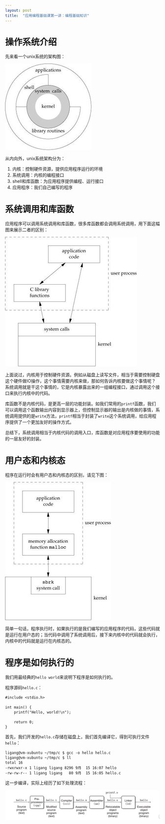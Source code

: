 ```yaml
---
layout: post
title:  "应用编程基础课第一讲：编程基础知识"
---
```


# 操作系统介绍

先来看一个unix系统的架构图：

![arch-of-unix](https://github.com/ligang1109/ligang1109.github.io/blob/master/images/2018-09-14/arch-of-unix.jpg?raw=true)

从内向外，unix系统架构分为：

1. 内核：控制硬件资源，提供应用程序运行的环境
1. 系统调用：内核的编程接口
1. shell和库函数：为应用程序提供编程、运行接口
1. 应用程序：我们自己编写的程序

# 系统调用和库函数

应用程序可以调用系统调用和库函数，很多库函数都会调用系统调用，用下面这幅图来展示二者的区别：

![lib-syscall](https://github.com/ligang1109/ligang1109.github.io/blob/master/images/2018-09-14/lib-syscall.jpg?raw=true)

上面说过，内核用于控制硬件资源。例如从磁盘上读写文件，相当于需要控制硬盘这个硬件做IO操作，这个事情需要内核来做，那如何告诉内核要做这个事情呢？系统调用就是干这个事情的，它是内核暴露出来的一组编程接口，通过调用这个接口来执行内核中的代码。

库函数不是内核代码，是更高一层的功能封装。如我们常用的`printf`函数，我们可以调用这个函数输出内容到显示器上，但控制显示器的输出是内核做的事情，系统调用提供的是`write`方法，`printf`相当于封装了`write`这个系统调用，给应用程序提供了一个更加友好的操作方式。

总结下，系统调用相当于内核代码的调用入口，库函数是对应用程序要使用的功能的一层友好的封装。

# 用户态和内核态

程序在运行时会有用户态和内核态的区别，请见下图：

![user-kernel](https://github.com/ligang1109/ligang1109.github.io/blob/master/images/2018-09-14/user-kernel.jpg?raw=true)

简单一句话，程序执行时，如果执行的是我们编写的应用程序的代码，这些代码就是运行在用户态的；当代码中调用了系统调用后，接下来内核中的代码就会执行，内核中的代码就是运行在内核态的。

# 程序是如何执行的

我们用最经典的`hello world`来说明下程序是如何执行的。

程序源码`hello.c`：

```
#include <stdio.h>

int main() {
    printf("Hello, world!\n");

    return 0;
}
```

首先，我们开发的`hello.c`存储在磁盘上，我们首先编译它，得到可执行文件`hello`：

```
ligang@vm-xubuntu ~/tmp/c $ gcc -o hello hello.c 
ligang@vm-xubuntu ~/tmp/c $ ll
total 16
-rwxrwxr-x 1 ligang ligang 8296 9月  15 16:07 hello
-rw-rw-r-- 1 ligang ligang   80 9月  15 16:05 hello.c
```

这一步编译，实际上经历了如下处理流程：

![compile](https://github.com/ligang1109/ligang1109.github.io/blob/master/images/2018-09-14/compile.png?raw=true)
